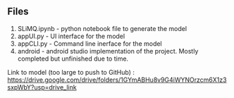 ## Files
1. SLiMQ.ipynb - python notebook file to generate the model
2. appUI.py - UI interface for the model
3. appCLI.py - Command line inerface for the model
4. android - android studio implementation of the project. Mostly completed but unfinished due to time.

Link to model (too large to push to GitHub) :
https://drive.google.com/drive/folders/1GYmABHu8v9G4iWYNOrzcm6X1z3sxpWbY?usp=drive_link